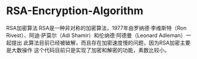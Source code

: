 # RSA-Encryption-Algorithm
RSA加密算法
RSA是一种非对称的加密算法，1977年由罗纳德·李维斯特（Ron Rivest）、阿迪·萨莫尔（Adi Shamir）和伦纳德·阿德曼（Leonard Adleman）一起提出
此算法目前已经被破解，而且存在加密速度慢的问题，因为RSA加密主要是大数操作
这个代码目前只是实现了加密和解密的功能，素数比较小。



